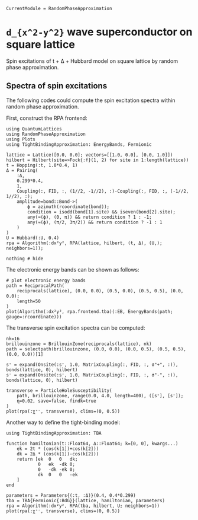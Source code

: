 ```@meta
CurrentModule = RandomPhaseApproximation
```

# ``d_{x^2-y^2}`` wave superconductor on square lattice

Spin excitations of t + Δ + Hubbard model on square lattice by random phase approximation.

## Spectra of spin excitations

The following codes could compute the spin excitation spectra within random phase approximation.

First, construct the RPA frontend:
```@example BdG
using QuantumLattices
using RandomPhaseApproximation
using Plots
using TightBindingApproximation: EnergyBands, Fermionic

lattice = Lattice([0.0, 0.0]; vectors=[[1.0, 0.0], [0.0, 1.0]])
hilbert = Hilbert(site=>Fock{:f}(1, 2) for site in 1:length(lattice))
t = Hopping(:t, 1.0*0.4, 1)
Δ = Pairing(
    :Δ,
    0.299*0.4,
    1,
    Coupling(:, FID, :, (1//2, -1//2), :)-Coupling(:, FID, :, (-1//2, 1//2), :);
    amplitude=bond::Bond->(
        ϕ = azimuth(rcoordinate(bond));
        condition = isodd(bond[1].site) && iseven(bond[2].site);
        any(≈(ϕ), (0, π)) && return condition ? 1 : -1;
        any(≈(ϕ), (π/2, 3π/2)) && return condition ? -1 : 1
    )
)
U = Hubbard(:U, 0.4)
rpa = Algorithm(:dx²y², RPA(lattice, hilbert, (t, Δ), (U,); neighbors=1));

nothing # hide
```

The electronic energy bands can be shown as follows:
```@example BdG
# plot electronic energy bands
path = ReciprocalPath(
    reciprocals(lattice), (0.0, 0.0), (0.5, 0.0), (0.5, 0.5), (0.0, 0.0);
    length=50
)
plot(Algorithm(:dx²y², rpa.frontend.tba)(:EB, EnergyBands(path; gauge=:rcoordinate)))
```

The transverse spin excitation spectra can be computed:
```@example BdG
nk=16
brillouinzone = BrillouinZone(reciprocals(lattice), nk)
path = selectpath(brillouinzone, (0.0, 0.0), (0.0, 0.5), (0.5, 0.5), (0.0, 0.0))[1]

s⁺ = expand(Onsite(:s⁺, 1.0, MatrixCoupling(:, FID, :, σ"+", :)), bonds(lattice, 0), hilbert)
s⁻ = expand(Onsite(:s⁻, 1.0, MatrixCoupling(:, FID, :, σ"-", :)), bonds(lattice, 0), hilbert)

transverse = ParticleHoleSusceptibility(
    path, brillouinzone, range(0.0, 4.0, length=400), ([s⁺], [s⁻]);
    η=0.02, save=false, findk=true
)
plot(rpa(:χ⁺⁻, transverse), clims=(0, 0.5))
```

Another way to define the tight-binding model:
```@example BdG
using TightBindingApproximation: TBA

function hamiltonian(t::Float64, Δ::Float64; k=[0, 0], kwargs...)
    ek = 2t * (cos(k[1])+cos(k[2]))
    dk = 2Δ * (cos(k[1])-cos(k[2]))
    return [ek  0   0   dk;
            0   ek  -dk 0;
            0   -dk -ek 0;
            dk  0   0   -ek
    ]
end

parameters = Parameters{(:t, :Δ)}(0.4, 0.4*0.299)
tba = TBA{Fermionic{:BdG}}(lattice, hamiltonian, parameters)
rpa = Algorithm(:dx²y², RPA(tba, hilbert, U; neighbors=1))
plot(rpa(:χ⁺⁻, transverse), clims=(0, 0.5))
```